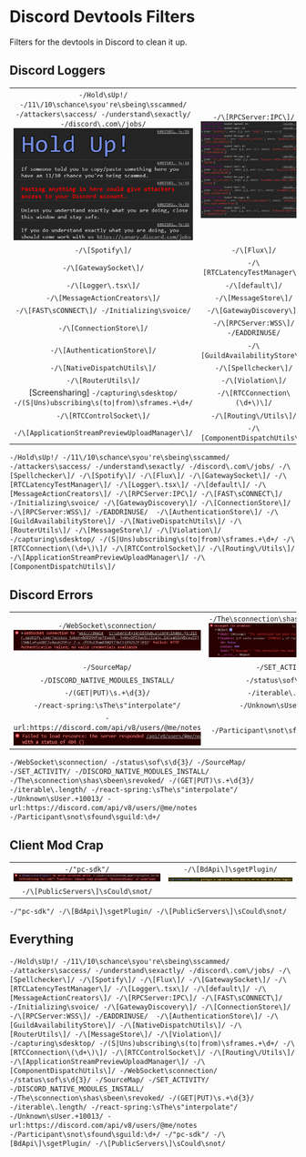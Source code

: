 # Discord Devtools Filters

Filters for the devtools in Discord to clean it up.

## Discord Loggers

| | |
|:-:|:-:|
| `-/Hold\sUp!/ -/11\/10\schance\syou're\sbeing\sscammed/ -/attackers\saccess/ -/understand\sexactly/ -/discord\.com\/jobs/` ![](https://github.com/Kyza/discord-devtools-filters/blob/master/media/DiscordDevelopment_8SzhkAcAWa.png) | `-/\[RPCServer:IPC\]/` ![](https://github.com/Kyza/discord-devtools-filters/blob/master/media/RPCServerIPC.png) |
| `-/\[Spotify\]/` | `-/\[Flux\]/` |
| `-/\[GatewaySocket\]/` | `-/\[RTCLatencyTestManager\]/` |
| `-/\[Logger\.tsx\]/` | `-/\[default\]/` |
| `-/\[MessageActionCreators\]/` | `-/\[MessageStore\]/` |
| `-/\[FAST\sCONNECT\]/ -/Initializing\svoice/` | `-/\[GatewayDiscovery\]/` |
| `-/\[ConnectionStore\]/` | `-/\[RPCServer:WSS\]/ -/EADDRINUSE/` |
| `-/\[AuthenticationStore\]/` | `-/\[GuildAvailabilityStore\]/` |
| `-/\[NativeDispatchUtils\]/` | `-/\[Spellchecker\]/` |
| `-/\[RouterUtils\]/` | `-/\[Violation\]/` |
|  [Screensharing] `-/capturing\sdesktop/ -/(S\|Uns)ubscribing\s(to\|from)\sframes.+\d+/` | `-/\[RTCConnection\(\d+\)\]/` |
| `-/\[RTCControlSocket\]/` | `-/\[Routing\/Utils\]/` |
| `-/\[ApplicationStreamPreviewUploadManager\]/` | `-/\[ComponentDispatchUtils\]/` |

```regex
-/Hold\sUp!/ -/11\/10\schance\syou're\sbeing\sscammed/ -/attackers\saccess/ -/understand\sexactly/ -/discord\.com\/jobs/ -/\[Spellchecker\]/ -/\[Spotify\]/ -/\[Flux\]/ -/\[GatewaySocket\]/ -/\[RTCLatencyTestManager\]/ -/\[Logger\.tsx\]/ -/\[default\]/ -/\[MessageActionCreators\]/ -/\[RPCServer:IPC\]/ -/\[FAST\sCONNECT\]/ -/Initializing\svoice/ -/\[GatewayDiscovery\]/ -/\[ConnectionStore\]/ -/\[RPCServer:WSS\]/ -/EADDRINUSE/  -/\[AuthenticationStore\]/ -/\[GuildAvailabilityStore\]/ -/\[NativeDispatchUtils\]/ -/\[RouterUtils\]/ -/\[MessageStore\]/ -/\[Violation\]/ -/capturing\sdesktop/ -/(S|Uns)ubscribing\s(to|from)\sframes.+\d+/ -/\[RTCConnection\(\d+\)\]/ -/\[RTCControlSocket\]/ -/\[Routing\/Utils\]/ -/\[ApplicationStreamPreviewUploadManager\]/ -/\[ComponentDispatchUtils\]/
```

## Discord Errors

| | |
|:-:|:-:|
| `-/WebSocket\sconnection/` ![](https://github.com/Kyza/discord-devtools-filters/blob/master/media/Discord_kEQ9HvoxiO.png) | `-/The\sconnection\shas\sbeen\srevoked/` ![](https://github.com/Kyza/discord-devtools-filters/blob/master/media/DiscordCanary_gOz21e3NMf.png) |
| `-/SourceMap/` | `-/SET_ACTIVITY/` |
| `-/DISCORD_NATIVE_MODULES_INSTALL/` | `-/status\sof\s\d{3}/` |
| `-/(GET\|PUT)\s.+\d{3}/` | `-/iterable\.length/` |
| `-/react-spring:\sThe\s"interpolate"/` | `-/Unknown\sUser.+10013/` |
| `-url:https://discord.com/api/v8/users/@me/notes` ![](https://github.com/Kyza/discord-devtools-filters/blob/master/media/notesError.png) | `-/Participant\snot\sfound\sguild:\d+/` |

```regex
-/WebSocket\sconnection/ -/status\sof\s\d{3}/ -/SourceMap/ -/SET_ACTIVITY/ -/DISCORD_NATIVE_MODULES_INSTALL/ -/The\sconnection\shas\sbeen\srevoked/ -/(GET|PUT)\s.+\d{3}/ -/iterable\.length/ -/react-spring:\sThe\s"interpolate"/ -/Unknown\sUser.+10013/ -url:https://discord.com/api/v8/users/@me/notes -/Participant\snot\sfound\sguild:\d+/
```

## Client Mod Crap

|  |  |
|:-:|:-:|
| `-/"pc-sdk"/` ![](https://github.com/Kyza/discord-devtools-filters/blob/master/media/DiscordCanary_wqy6WuWcKX.png) | `-/\[BdApi\]\sgetPlugin/` ![](https://github.com/Kyza/discord-devtools-filters/blob/master/media/getPlugin.png) |
| `-/\[PublicServers\]\sCould\snot/` |

```regex
-/"pc-sdk"/ -/\[BdApi\]\sgetPlugin/ -/\[PublicServers\]\sCould\snot/
```

## Everything

```regex
-/Hold\sUp!/ -/11\/10\schance\syou're\sbeing\sscammed/ -/attackers\saccess/ -/understand\sexactly/ -/discord\.com\/jobs/ -/\[Spellchecker\]/ -/\[Spotify\]/ -/\[Flux\]/ -/\[GatewaySocket\]/ -/\[RTCLatencyTestManager\]/ -/\[Logger\.tsx\]/ -/\[default\]/ -/\[MessageActionCreators\]/ -/\[RPCServer:IPC\]/ -/\[FAST\sCONNECT\]/ -/Initializing\svoice/ -/\[GatewayDiscovery\]/ -/\[ConnectionStore\]/ -/\[RPCServer:WSS\]/ -/EADDRINUSE/  -/\[AuthenticationStore\]/ -/\[GuildAvailabilityStore\]/ -/\[NativeDispatchUtils\]/ -/\[RouterUtils\]/ -/\[MessageStore\]/ -/\[Violation\]/ -/capturing\sdesktop/ -/(S|Uns)ubscribing\s(to|from)\sframes.+\d+/ -/\[RTCConnection\(\d+\)\]/ -/\[RTCControlSocket\]/ -/\[Routing\/Utils\]/ -/\[ApplicationStreamPreviewUploadManager\]/ -/\[ComponentDispatchUtils\]/ -/WebSocket\sconnection/ -/status\sof\s\d{3}/ -/SourceMap/ -/SET_ACTIVITY/ -/DISCORD_NATIVE_MODULES_INSTALL/ -/The\sconnection\shas\sbeen\srevoked/ -/(GET|PUT)\s.+\d{3}/ -/iterable\.length/ -/react-spring:\sThe\s"interpolate"/ -/Unknown\sUser.+10013/ -url:https://discord.com/api/v8/users/@me/notes -/Participant\snot\sfound\sguild:\d+/ -/"pc-sdk"/ -/\[BdApi\]\sgetPlugin/ -/\[PublicServers\]\sCould\snot/
```
